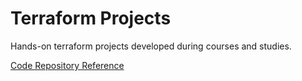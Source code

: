 # Terraform Projects

Hands-on terraform projects developed during courses and studies.

[Code Repository Reference](https://gitlab.com/terraform-basico-ao-avancado?page=1)